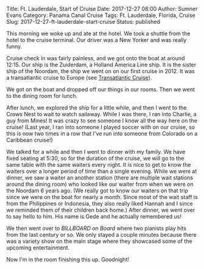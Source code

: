 Title: Ft. Lauderdale, Start of Cruise
Date: 2017-12-27 08:00
Author: Sumner Evans
Category: Panama Canal Cruise
Tags: Ft. Lauderdale, Florida, Cruise
Slug: 2017-12-27-ft-lauderdale-start-cruise
Status: published

This morning we woke up and ate at the hotel. We took a shuttle from the hotel
to the cruise terminal. Our driver was a New Yorker and was really funny.

Cruise check in was fairly painless, and we got onto the boat at around 12:15.
Our ship is the Zuiderdam, a Holland America Line ship. It is the sister ship of
the Noordam, the ship we went on on our first cruise in 2012. It was a
transatlantic cruise to Europe (see [Transatlantic Cruise]()).

We got on the boat and dropped off our things in our rooms. Then we went to the
dining room for lunch.

After lunch, we explored the ship for a little while, and then I went to the
Crows Nest to wait to watch sailaway. While I was there, I ran into Charlie, a
guy from Mines! It was crazy to see someone I know all the way here on the
cruise! (Last year, I ran into someone I played soccer with on our cruise, so
this is now two times in a row that I've run into someone from Colorado on a
Caribbean cruise!)

We talked for a while and then I went to dinner with my family. We have fixed
seating at 5:30, so for the duration of the cruise, we will go to the same table
with the same waiters every night. It is nice to get to know the waiters over a
longer period of time than a single evening. While we were at dinner, we saw
a waiter an another station (there are multiple wait stations around the dining
room) who looked like our waiter from when we were on the Noordam 6 years ago.
(We really got to know our waiters on that trip since we were on the boat for
nearly a month. Since most of the wait staff is from the Philippines or
Indonesia, they also really liked Hannah and I since we reminded them of their
children back home.) After dinner, we went over to say hello to him. His name is
Gede and he actually remembered us!

We then went over to *BILLBOARD on Board* where two pianists play hits from the
last century or so. We only stayed a couple minutes because there was a variety
show on the main stage where they showcased some of the upcoming entertainment.

Now I'm in the room finishing this up. Goodnight!

